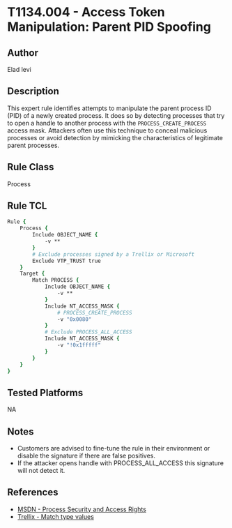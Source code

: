 # T1134.004 - Access Token Manipulation: Parent PID Spoofing

## Author
Elad levi

## Description
This expert rule identifies attempts to manipulate the parent process ID (PID) of a newly created process. It does so by detecting processes that try to open a handle to another process with the `PROCESS_CREATE_PROCESS` access mask. Attackers often use this technique to conceal malicious processes or avoid detection by mimicking the characteristics of legitimate parent processes.

## Rule Class 
Process

## Rule TCL
```tcl
Rule {
	Process {
		Include OBJECT_NAME {
			-v **
		}
		# Exclude processes signed by a Trellix or Microsoft
		Exclude VTP_TRUST true
	}
	Target {
		Match PROCESS {
			Include OBJECT_NAME {
				-v **
			}
			Include NT_ACCESS_MASK {
				# PROCESS_CREATE_PROCESS
				-v "0x0080"
			}
			# Exclude PROCESS_ALL_ACCESS
			Include NT_ACCESS_MASK {
				-v "!0x1fffff"
			}
		}
	}
}
```

## Tested Platforms
NA

## Notes
- Customers are advised to fine-tune the rule in their environment or disable the signature if there are false positives.
- If the attacker opens handle with PROCESS_ALL_ACCESS this signature will not detect it.

## References
- [MSDN - Process Security and Access Rights](https://learn.microsoft.com/en-us/windows/win32/procthread/process-security-and-access-rights)
- [Trellix - Match type values](https://docs.trellix.com/bundle/endpoint-security-10.7.x-product-guide-windows/page/UUID-749634ff-0c48-d42e-ecc8-d89bc6d5493c.html#:~:text=THREAD-,NT_ACCESS_MASK,-Matches%20against%20the)
